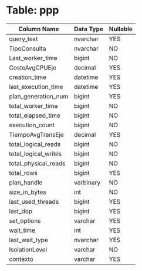 # Table: ppp

| Column Name | Data Type | Nullable |
|-------------|-----------|----------|
| query_text | nvarchar | YES |
| TipoConsulta | nvarchar | NO |
| Last_worker_time | bigint | NO |
| CosteAvgCPUEje | decimal | YES |
| creation_time | datetime | YES |
| last_execution_time | datetime | YES |
| plan_generation_num | bigint | YES |
| total_worker_time | bigint | NO |
| total_elapsed_time | bigint | NO |
| execution_count | bigint | NO |
| TiempoAvgTransEje | decimal | YES |
| total_logical_reads | bigint | NO |
| total_logical_writes | bigint | NO |
| total_physical_reads | bigint | NO |
| total_rows | bigint | YES |
| plan_handle | varbinary | NO |
| size_in_bytes | int | NO |
| last_used_threads | bigint | YES |
| last_dop | bigint | YES |
| set_options | varchar | YES |
| wait_time | int | YES |
| last_wait_type | nvarchar | YES |
| IsolationLevel | varchar | NO |
| contexto | varchar | YES |
